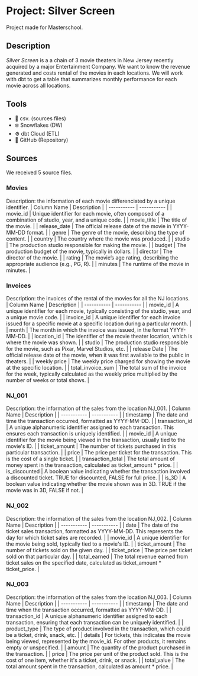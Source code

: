 # Project: Silver Screen
Project made for Masterschool. 

## Description 
*Silver Screen* is a a chain of 3 movie theaters in New Jersey recently acquired by a major Entertainment Company. 
We want to know the revenue generated and costs rental of the movies in each locations. 
We will work with dbt to get a table that summarizes monthly performance for each movie across all locations. 

## Tools
* 📄 csv. (sources files)
* ❄️ Snowflakes (DW)
* ⚙️ dbt Cloud (ETL) 
* 🦊 GitHub (Repository)

## Sources
We received 5 source files.

### Movies
Description: the information of each movie differenciated by a unique identifier.
| Column Name | Description |
| ----------- | ----------- |
| movie_id  | Unique identifier for each movie, often composed of a combination of studio, year, and a unique code. |
| movie_title | The title of the movie. |
| release_date | The official release date of the movie in YYYY-MM-DD format. |
| genre | The genre of the movie, describing the type of content. |
| country | The country where the movie was produced. |
| studio | The production studio responsible for making the movie. |
| budget | The production budget of the movie, typically in dollars. |
| director | The director of the movie. |
| rating | The movie’s age rating, describing the appropriate audience (e.g., PG, R). |
| minutes | The runtime of the movie in minutes. |

### Invoices
Description: the invoices of the rental of the movies for all the NJ locations.
| Column Name | Description |
| ----------- | ----------- |
| movie_id  | A unique identifier for each movie, typically consisting of the studio, year, and a unique movie code. |
| invoice_id  | A unique identifier for each invoice issued for a specific movie at a specific location during a particular month. |
| month  | The month in which the invoice was issued, in the format YYYY-MM-DD. |
| location_id  | The identifier of the movie theater location, which is where the movie was shown. |
| studio  | The production studio responsible for the movie, such as Pixar, Marvel Studios, etc. |
| release Date  | The official release date of the movie, when it was first available to the public in theaters. |
| weekly price  | The weekly price charged for showing the movie at the specific location. |
| total_invoice_sum  | The total sum of the invoice for the week, typically calculated as the weekly price multiplied by the number of weeks or total shows. |

### NJ_001
Description: the information of the sales from the location NJ_001. 
| Column Name | Description |
| ----------- | ----------- |
| timestamp  | The date and time the transaction occurred, formatted as YYYY-MM-DD. |
| transaction_id  | A unique alphanumeric identifier assigned to each transaction. This ensures each transaction is uniquely identified. |
| movie_id  | A unique identifier for the movie being viewed in the transaction, usually tied to the movie's ID. |
| ticket_amount  | The number of tickets purchased in this particular transaction. |
| price  | The price per ticket for the transaction. This is the cost of a single ticket. |
| transaction_total  | The total amount of money spent in the transaction, calculated as ticket_amount * price. |
| is_discounted  | A boolean value indicating whether the transaction involved a discounted ticket. TRUE for discounted, FALSE for full price. |
| is_3D  | A boolean value indicating whether the movie shown was in 3D. TRUE if the movie was in 3D, FALSE if not. |

### NJ_002
Description: the information of the sales from the location NJ_002. 
| Column Name | Description |
| ----------- | ----------- |
| date  | The date of the ticket sales transaction, formatted as YYYY-MM-DD. This represents the day for which ticket sales are recorded. |
| movie_id  | A unique identifier for the movie being sold, typically tied to a movie's ID. |
| ticket_amount  | The number of tickets sold on the given day. |
| ticket_price  | The price per ticket sold on that particular day. |
| total_earned  | The total revenue earned from ticket sales on the specified date, calculated as ticket_amount * ticket_price. |

### NJ_003
Description: the information of the sales from the location NJ_003. 
| Column Name | Description |
| ----------- | ----------- |
| timestamp  | The date and time when the transaction occurred, formatted as YYYY-MM-DD. |
| transaction_id  | A unique alphanumeric identifier assigned to each transaction, ensuring that each transaction can be uniquely identified. |
| product_type  | The type of product involved in the transaction, which could be a ticket, drink, snack, etc. |
| details  | For tickets, this indicates the movie being viewed, represented by the movie_id. For other products, it remains empty or unspecified. |
| amount  | The quantity of the product purchased in the transaction. |
| price  | The price per unit of the product sold. This is the cost of one item, whether it's a ticket, drink, or snack. |
| total_value  | The total amount spent in the transaction, calculated as amount * price. |
